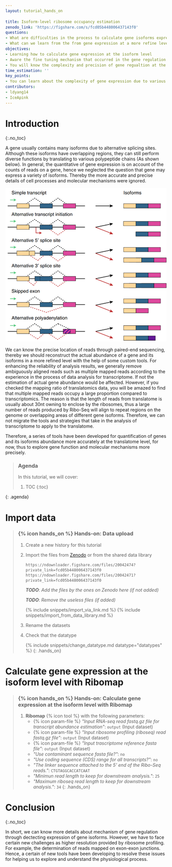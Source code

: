 ```yaml
---
layout: tutorial_hands_on

title: Isoform-level ribosome occupancy estimation
zenodo_link: 'https://figshare.com/s/fcd05b448006437143f0'
questions:
- What are difficulties in the process to calculate gene isoforms expression at the translational level?
- What can we learn from the from gene expression at a more refine level?
objectives:
- Learning how to calculate gene expression at the isoform level
- Aware the fine tuning mechanism that occurred in the gene regulation at the isoform level
- You will know the complexity and precision of gene regualtion at the translational level
time_estimation: ''
key_points:
- You can learn about the complexity of gene expression due to various isoforms of them through this tutorial, hence the quatification of genes and their isoforms expression accurately is very necessary. 
contributors:
- ldyang14
- IceApink
---
```



# Introduction
{:.no_toc}

<!-- This is a comment. -->

A gene usually contains many isoforms due to alternative splicing sites. Although these isoforms have overlapping regions, they can still perform diverse functions by translating to various polypeptide chains (As shown below). In general, the quantitative of gene expression is on account of the counts of reads on a gene, hence we neglected the question that gene may express a variety of isoforms. Thereby the more accurate and precise details of cell processes and molecular mechanisms were ignored.

![Gene isofroms](../../images/isoform-level/gene_isoforms.png "Gene isoforms (cited from {% cite aguiar2018bayesian %})")

We can know the precise location of reads through paired-end sequencing, thereby we should reconstruct the actual abundance of a gene and its isoforms in a more refined level with the help of some custom tools. For enhancing the reliability of analysis results, we generally remove ambiguously aligned reads such as multiple mapped reads according to the experience in the process of data analysis for transcriptome. If not the estimation of actual gene abundance would be affected. However, if you checked the mapping ratio of translatomics data, you will be amazed to find that multiple mapped reads occupy a large proportion compared to transcriptomics. The reason is that the length of reads from translatome is usually about 30nt owning to enclose by the ribosomes, thus a large number of reads produced by Ribo-Seq will align to repeat regions on the genome or overlapping areas of different gene isoforms. Therefore, we can not migrate the tools and strategies that take in the analysis of transcriptome to apply to the translatome. 

Therefore, a series of tools have been developed for quantification of genes and its isoforms abundance more accurately at the translatome level, for now, thus to explore gene function and molecular mechanisms more precisely. 




> ### Agenda
>
> In this tutorial, we will cover:
>
> 1. TOC
> {:toc}
>
{: .agenda}

# Import data 

> ### {% icon hands_on %} Hands-on: Data upload
>
> 1. Create a new history for this tutorial
> 2. Import the files from [Zenodo]() or from the shared data library
>
>    ```
>    https://ndownloader.figshare.com/files/20042474?private_link=fcd05b448006437143f0
>    https://ndownloader.figshare.com/files/20042471?private_link=fcd05b448006437143f0
>    ```
>    ***TODO***: *Add the files by the ones on Zenodo here (if not added)*
>
>    ***TODO***: *Remove the useless files (if added)*
>
>    {% include snippets/import_via_link.md %}
>    {% include snippets/import_from_data_library.md %}
>
> 3. Rename the datasets
> 4. Check that the datatype
>
>    {% include snippets/change_datatype.md datatype="datatypes" %}
{: .hands_on}

# Calculate gene expression at the isoform level with **Ribomap**

> ### {% icon hands_on %} Hands-on: Calculate gene expression at the isoform level with **Ribomap**
>
> 1. **Ribomap** {% icon tool %} with the following parameters:
>    - {% icon param-file %} *"Input RNA-seq read fastq.gz file for transcript abundance estimation"*: `output` (Input dataset)
>    - {% icon param-file %} *"Input ribosome profiling (riboseq) read fastq.gz file"*: `output` (Input dataset)
>    - {% icon param-file %} *"Input trascriptome reference fasta file"*: `output` (Input dataset)
>    - *"Use contaminant sequence fasta file?"*: `no`
>    - *"Use coding sequence (CDS) range for all transcripts?"*: `no`
>    - *"The linker sequence attached to the 5' end of the Ribo-Seq reads."*:  `CTGTAGGCACCATCAAT`  
>    - *"Minimun read length to keep for downstream analysis."*: `25`
>    - *"Maximum riboseq read length to keep for downstream analysis."*: `34`
{: .hands_on}

# Conclusion

{:.no_toc}

In short,  we can know more details about mechanism of gene regulation through dectecting expression of gene isoforms. However, we have to face certain new challenges as higher resolution provided by ribosome profiling. For example, the determination of reads mapped on exon-exon junctions. Hence, a certain of new tools have been developing to resolve these issues for helping us to explore and understand the physiological process. 